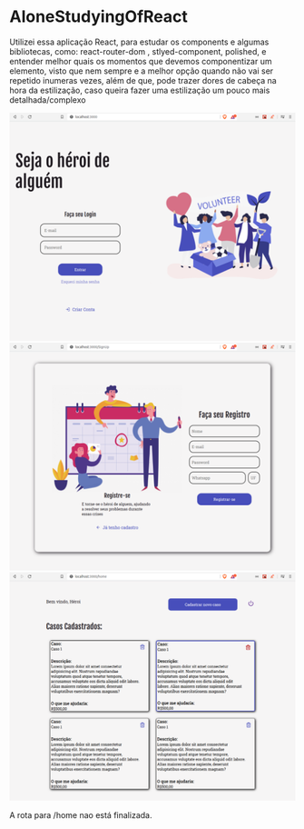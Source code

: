 # AloneStudyingOfReact
Utilizei essa aplicação React, para estudar os components e algumas bibliotecas, como: react-router-dom , stlyed-component, polished, e entender melhor quais os momentos que devemos componentizar um elemento, visto que nem sempre e a melhor opção quando não vai ser repetido inumeras vezes, além de que, pode trazer dores de cabeça na hora da estilização, caso queira fazer uma estilização um pouco mais detalhada/complexo


<img src="src/images/signIn.png" width=550 >

<img src="src/images/signup.png" width=550 >

<img src="src/images/home.png" width=550 >

A rota para /home nao está finalizada.
